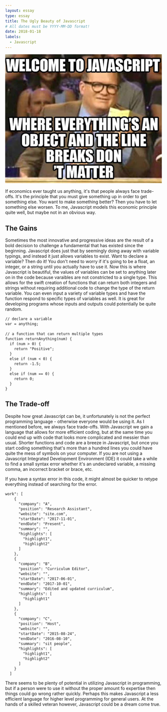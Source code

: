 ```yaml
---
layout: essay
type: essay
title: The Ugly Beauty of Javascript
# All dates must be YYYY-MM-DD format!
date: 2018-01-18
labels:
  - Javascript
---
```


<img class="ui small floated rounded image" src="../images/Javascript_meme.jpeg">

If economics ever taught us anything, it's that people always face trade-offs. It's the principle that you must give something up in order to get something else. You want to make something better? Then you have to let something else worsen. To me, Javascript models this economic principle quite well, but maybe not in an obvious way.

## The Gains 

Sometimes the most innovative and progressive ideas are the result of a bold decision to challenge a fundamental that has existed since the beginning. Javascript does just that by seemingly doing away with variable typings, and instead it just allows variables to exist. Want to declare a variable? Then do it! You don't need to worry if it's going to be a float, an integer, or a string until you actually have to use it. Now this is where Javascript is beautiful, the values of variables can be set to anything later on in the code because varaibles are not constricted to a single type. This allows for the swift creation of functions that can return both integers and strings without requiring additional code to change the type of the return variable. You can even input a variety of variable types and have the function respond to specific types of variables as well. It is great for developing programs whose inputs and outputs could potentially be quite random.

```
// declare a variable
var = anything;

// a function that can return multiple types
function returnAnything(num) {
  if (num > 0) {
    return "Positive";
  } 
  else if (num < 0) {
    return -1.5;
  }
  else if (num == 0) {
    return 0;
  }
}
```

## The Trade-off

Despite how great Javascript can be, it unfortunately is not the perfect programming language - otherwise everyone would be using it. As I mentioned before, we always face trade-offs. With Javascript we gain a language that allows for more efficient coding, but at the same time you could end up with code that looks more complicated and messier than usual. Shorter functions and code are a breeze in Javascript, but once you start coding something that's more than a hundred lines you could have quite the mess of symbols on your computer. If you are not using a Javascript Integrated Development Environment (IDE) it could take a while to find a small syntax error whether it's an undeclared variable, a missing comma, an incorrect bracket or brace, etc. 

If you have a syntax error in this code, it might almost be quicker to retype everything instead of searching for the error.
```
work": [
    {
      "company": "A",
      "position": "Research Assistant",
      "website": "site.com",
      "startDate": "2017-11-01",
      "endDate": "Present",
      "summary": "",
      "highlights": [
        "highlight1",
        "highlight2"
      ]
    },
    {
      "company": "B",
      "position": "Curriculum Editor",
      "website": "",
      "startDate": "2017-06-01",
      "endDate": "2017-10-01",
      "summary": "Edited and updated curriculum",
      "highlights": [
        "highlight1"
      ]
    },
    {
      "company": "C",
      "position": "Host",
      "website": "",
      "startDate": "2015-08-24",
      "endDate": "2016-08-10",
      "summary": "sit people",
      "highlights": [
        "highlight1",
        "highlight2"
      ]
    }
  ]
```

There seems to be plenty of potential in utilizing Javascript in programming, but if a person were to use it without the proper amount fo expertise then things could go wrong rather quickly. Perhaps this makes Javascript a less efficient language for higher level programming for general users. At the hands of a skilled veteran however, Javascript could be a dream come true. 
